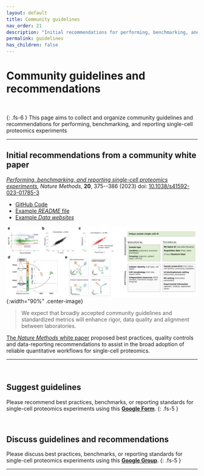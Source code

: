 ```yaml
---
layout: default
title: Community guidelines
nav_order: 21
description: "Initial recommendations for performing, benchmarking, and reporting single-cell proteomics experiments"
permalink: guidelines
has_children: false
---
```



# Community guidelines and recommendations

&nbsp;

{: .fs-6 }
This page aims to collect and organize community guidelines and recommendations for performing, benchmarking, and reporting single-cell proteomics experiments

-------


## Initial recommendations from a community white paper
[*Performing, benchmarking, and reporting single-cell proteomics experiments*](https://www.nature.com/articles/s41592-023-01785-3), *Nature Methods*, **20**, 375--386 (2023) doi: [10.1038/s41592-023-01785-3](https://doi.org/10.1038/s41592-023-01785-3)
* [GitHub Code](https://github.com/SlavovLab/SCP_recommendations)
* [Example *README* file](https://www.nature.com/articles/s41592-023-01785-3#Sec29)
* [Example *Data websites*](https://scp.slavovlab.net/data)

![Data evaluation and interpretation](photos/Data-evaluation-and-interpretation.png){:width="90%" .center-image}


> We expect that broadly accepted community guidelines and standardized metrics will enhance rigor, data quality and alignment between laboratories.

[The *Nature Methods* white paper](https://www.nature.com/articles/s41592-023-01785-3) proposed best practices, quality controls and data-reporting recommendations to assist in the broad adoption of reliable quantitative workflows for single-cell proteomics.

---------

&nbsp;

## Suggest guidelines
Please recommend best practices, benchmarks, or reporting standards for single-cell proteomics experiments using this **[Google Form](https://forms.gle/STQAgqmkZUX82U3A6)**.
{: .fs-5 }


&nbsp;


## Discuss guidelines and recommendations
Please discuss best practices, benchmarks, or reporting standards for single-cell proteomics experiments using this **[Google Group](https://groups.google.com/g/single_cell_proteomics)**.
{: .fs-5 }

---------

&nbsp;










&nbsp;
